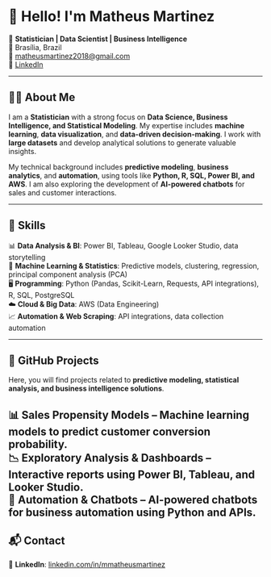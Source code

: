 # 👋 Hello! I'm Matheus Martinez  

🎯 **Statistician | Data Scientist | Business Intelligence**  
📍 Brasília, Brazil  
📧 matheusmartinez2018@gmail.com  
🔗 [LinkedIn](https://www.linkedin.com/in/mmatheusmartinez/)  

---

## 🧑‍💻 About Me  

I am a **Statistician** with a strong focus on **Data Science, Business Intelligence, and Statistical Modeling**. My expertise includes **machine learning**, **data visualization**, and **data-driven decision-making**. I work with **large datasets** and develop analytical solutions to generate valuable insights.  

My technical background includes **predictive modeling**, **business analytics**, and **automation**, using tools like **Python, R, SQL, Power BI, and AWS**. I am also exploring the development of **AI-powered chatbots** for sales and customer interactions.  

---

## 🚀 Skills  

📊 **Data Analysis & BI**: Power BI, Tableau, Google Looker Studio, data storytelling  
🧠 **Machine Learning & Statistics**: Predictive models, clustering, regression, principal component analysis (PCA)  
🖥️ **Programming**: Python (Pandas, Scikit-Learn, Requests, API integrations), R, SQL, PostgreSQL  
☁️ **Cloud & Big Data**: AWS (Data Engineering)  
📈 **Automation & Web Scraping**: API integrations, data collection automation  

---

## 📂 GitHub Projects  

Here, you will find projects related to **predictive modeling, statistical analysis, and business intelligence solutions**.  

📊 **Sales Propensity Models** – Machine learning models to predict customer conversion probability.  
📉 **Exploratory Analysis & Dashboards** – Interactive reports using Power BI, Tableau, and Looker Studio.  
🤖 **Automation & Chatbots** – AI-powered chatbots for business automation using Python and APIs.  
---

## 📬 Contact  
🔗 **LinkedIn**: [linkedin.com/in/mmatheusmartinez](https://www.linkedin.com/in/mmatheusmartinez/)  

